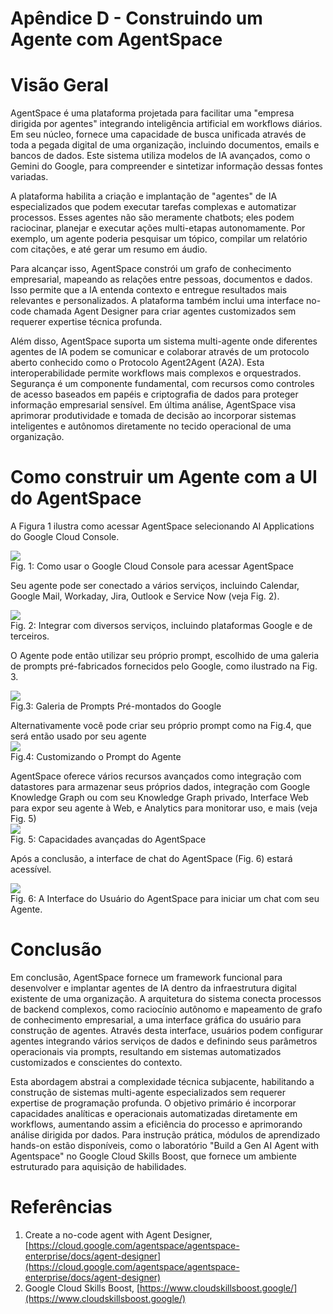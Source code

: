 # Apêndice D - Construindo um Agente com AgentSpace

# Visão Geral

AgentSpace é uma plataforma projetada para facilitar uma "empresa dirigida por agentes" integrando inteligência artificial em workflows diários. Em seu núcleo, fornece uma capacidade de busca unificada através de toda a pegada digital de uma organização, incluindo documentos, emails e bancos de dados. Este sistema utiliza modelos de IA avançados, como o Gemini do Google, para compreender e sintetizar informação dessas fontes variadas.

A plataforma habilita a criação e implantação de "agentes" de IA especializados que podem executar tarefas complexas e automatizar processos. Esses agentes não são meramente chatbots; eles podem raciocinar, planejar e executar ações multi-etapas autonomamente. Por exemplo, um agente poderia pesquisar um tópico, compilar um relatório com citações, e até gerar um resumo em áudio.

Para alcançar isso, AgentSpace constrói um grafo de conhecimento empresarial, mapeando as relações entre pessoas, documentos e dados. Isso permite que a IA entenda contexto e entregue resultados mais relevantes e personalizados. A plataforma também inclui uma interface no-code chamada Agent Designer para criar agentes customizados sem requerer expertise técnica profunda.

Além disso, AgentSpace suporta um sistema multi-agente onde diferentes agentes de IA podem se comunicar e colaborar através de um protocolo aberto conhecido como o Protocolo Agent2Agent (A2A). Esta interoperabilidade permite workflows mais complexos e orquestrados. Segurança é um componente fundamental, com recursos como controles de acesso baseados em papéis e criptografia de dados para proteger informação empresarial sensível. Em última análise, AgentSpace visa aprimorar produtividade e tomada de decisão ao incorporar sistemas inteligentes e autônomos diretamente no tecido operacional de uma organização.

# Como construir um Agente com a UI do AgentSpace

A Figura 1 ilustra como acessar AgentSpace selecionando AI Applications do Google Cloud Console.

![][image1]  
Fig. 1: Como usar o Google Cloud Console para acessar AgentSpace

Seu agente pode ser conectado a vários serviços, incluindo Calendar, Google Mail, Workaday, Jira, Outlook e Service Now (veja Fig. 2).

![][image2]  
Fig. 2: Integrar com diversos serviços, incluindo plataformas Google e de terceiros.

O Agente pode então utilizar seu próprio prompt, escolhido de uma galeria de prompts pré-fabricados fornecidos pelo Google, como ilustrado na Fig. 3.

![][image3]  
Fig.3: Galeria de Prompts Pré-montados do Google

Alternativamente você pode criar seu próprio prompt como na Fig.4, que será então usado por seu agente  
![][image4]  
Fig.4: Customizando o Prompt do Agente    
   
AgentSpace oferece vários recursos avançados como integração com datastores para armazenar seus próprios dados, integração com Google Knowledge Graph ou com seu Knowledge Graph privado, Interface Web para expor seu agente à Web, e Analytics para monitorar uso, e mais (veja Fig. 5)   
![][image5]  
Fig. 5: Capacidades avançadas do AgentSpace 

Após a conclusão, a interface de chat do AgentSpace (Fig. 6) estará acessível.

![][image6]  
Fig. 6: A Interface do Usuário do AgentSpace para iniciar um chat com seu Agente.

# Conclusão

Em conclusão, AgentSpace fornece um framework funcional para desenvolver e implantar agentes de IA dentro da infraestrutura digital existente de uma organização. A arquitetura do sistema conecta processos de backend complexos, como raciocínio autônomo e mapeamento de grafo de conhecimento empresarial, a uma interface gráfica do usuário para construção de agentes. Através desta interface, usuários podem configurar agentes integrando vários serviços de dados e definindo seus parâmetros operacionais via prompts, resultando em sistemas automatizados customizados e conscientes do contexto.

Esta abordagem abstrai a complexidade técnica subjacente, habilitando a construção de sistemas multi-agente especializados sem requerer expertise de programação profunda. O objetivo primário é incorporar capacidades analíticas e operacionais automatizadas diretamente em workflows, aumentando assim a eficiência do processo e aprimorando análise dirigida por dados. Para instrução prática, módulos de aprendizado hands-on estão disponíveis, como o laboratório "Build a Gen AI Agent with Agentspace" no Google Cloud Skills Boost, que fornece um ambiente estruturado para aquisição de habilidades.

# Referências

1. Create a no-code agent with Agent Designer, [https://cloud.google.com/agentspace/agentspace-enterprise/docs/agent-designer](https://cloud.google.com/agentspace/agentspace-enterprise/docs/agent-designer)   
2. Google Cloud Skills Boost, [https://www.cloudskillsboost.google/](https://www.cloudskillsboost.google/)

[image1]: ../assets/30-appendix-d-image-1-line-54.png

[image2]: ../assets/30-appendix-d-image-2-line-56.png

[image3]: ../assets/30-appendix-d-image-3-line-58.png

[image4]: ../assets/30-appendix-d-image-4-line-60.png

[image5]: ../assets/30-appendix-d-image-5-line-62.png

[image6]: ../assets/30-appendix-d-image-6-line-64.png
